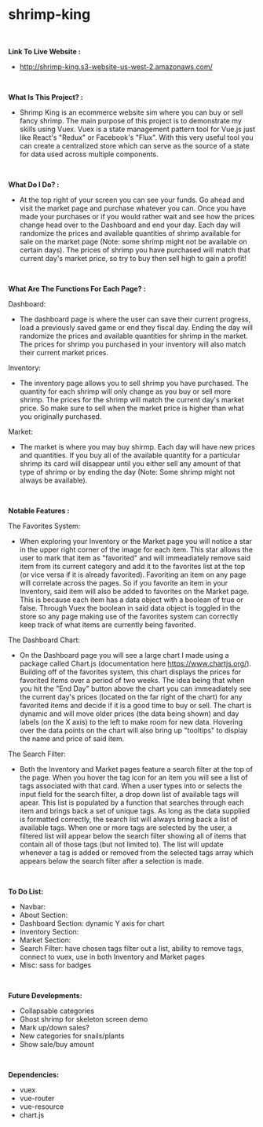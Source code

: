 # shrimp-king

<br>

**Link To Live Website :**

- http://shrimp-king.s3-website-us-west-2.amazonaws.com/

<br>

**What Is This Project? :**

- Shrimp King is an ecommerce website sim where you can buy or sell fancy shrimp. The main purpose of this project is to demonstrate my skills using Vuex. Vuex is a state management pattern tool for Vue.js just like React's "Redux" or Facebook's "Flux". With this very useful tool you can create a centralized store which can serve as the source of a state for data used across multiple components.

<br>

**What Do I Do? :**

- At the top right of your screen you can see your funds. Go ahead and visit the market page and purchase whatever you can. Once you have made your purchases or if you would rather wait and see how the prices change head over to the Dashboard and end your day. Each day will randomize the prices and available quantities of shrimp available for sale on the market page (Note: some shrimp might not be available on certain days). The prices of shrimp you have purchased will match that current day's market price, so try to buy then sell high to gain a profit!

<br>

**What Are The Functions For Each Page? :**

Dashboard:

- The dashboard page is where the user can save their current progress, load a previously saved game or end they fiscal day. Ending the day will randomize the prices and available quantities for shrimp in the market. The prices for shrimp you purchased in your inventory will also match their current market prices.

Inventory:

- The inventory page allows you to sell shrimp you have purchased. The quantity for each shrimp will only change as you buy or sell more shrimp. The prices for the shrimp will match the current day's market price. So make sure to sell when the market price is higher than what you originally purchased.

Market:

- The market is where you may buy shirmp. Each day will have new prices and quantities. If you buy all of the available quantity for a particular shrimp its card will disappear until you either sell any amount of that type of shrimp or by ending the day (Note: Some shrimp might not always be available). 

<br>

**Notable Features :**

The Favorites System:

- When exploring your Inventory or the Market page you will notice a star in the upper right corner of the image for each item. This star allows the user to mark that item as "favorited" and will immeadiately remove said item from its current category and add it to the favorites list at the top (or vice versa if it is already favorited). Favoriting an item on any page will correlate across the pages. So if you favorite an item in your Inventory, said item will also be added to favorites on the Market page. This is because each item has a data object with a boolean of true or false. Through Vuex the boolean in said data object is toggled in the store so any page making use of the favorites system can correctly keep track of what items are currently being favorited.

The Dashboard Chart:

- On the Dashboard page you will see a large chart I made using a package called Chart.js (documentation here https://www.chartjs.org/). Building off of the favorites system, this chart displays the prices for favorited items over a period of two weeks. The idea being that when you hit the "End Day" button above the chart you can immeadiately see the current day's prices (located on the far right of the chart) for any favorited items and decide if it is a good time to buy or sell. The chart is dynamic and will move older prices (the data being shown) and day labels (on the X axis) to the left to make room for new data. Hovering over the data points on the chart will also bring up "tooltips" to display the name and price of said item.

The Search Filter:

- Both the Inventory and Market pages feature a search filter at the top of the page. When you hover the tag icon for an item you will see a list of tags associated with that card. When a user types into or selects the input field for the search filter, a drop down list of available tags will apear. This list is populated by a function that searches through each item and brings back a set of unique tags. As long as the data supplied is formatted correctly, the search list will always bring back a list of available tags. When one or more tags are selected by the user, a filtered list will appear below the search filter showing all of items that contain all of those tags (but not limited to). The list will update whenever a tag is added or removed from the selected tags array which appears below the search filter after a selection is made.

<br>

**To Do List:**

- Navbar: 
- About Section:
- Dashboard Section: dynamic Y axis for chart
- Inventory Section:
- Market Section:
- Search Filter: have chosen tags filter out a list, ability to remove tags, connect to vuex, use in both Inventory and Market pages
- Misc: sass for badges

<br>

**Future Developments:**

- Collapsable categories
- Ghost shrimp for skeleton screen demo
- Mark up/down sales?
- New categories for snails/plants
- Show sale/buy amount

<br>

**Dependencies:**

- vuex
- vue-router
- vue-resource
- chart.js
